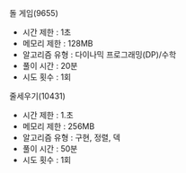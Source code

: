 돌 게임(9655)
- 시간 제한 : 1초
- 메모리 제한 : 128MB
- 알고리즘 유형 : 다이나믹 프로그래밍(DP)/수학
- 풀이 시간 : 20분
- 시도 횟수 : 1회

줄세우기(10431)
- 시간 제한 : 1.초
- 메모리 제한 : 256MB
- 알고리즘 유형 : 구현, 정렬, 덱
- 풀이 시간 : 50분
- 시도 횟수 : 1회